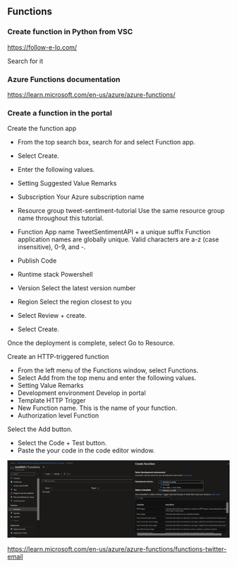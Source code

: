 ## Functions


### Create function in Python from VSC

https://follow-e-lo.com/

Search for it

### Azure Functions documentation

https://learn.microsoft.com/en-us/azure/azure-functions/


### Create a function in the portal


Create the function app
* From the top search box, search for and select Function app.
* Select Create.
* Enter the following values.

* Setting	Suggested Value	Remarks
* Subscription	Your Azure subscription name	
* Resource group	tweet-sentiment-tutorial	Use the same resource group name throughout this tutorial.
* Function App name	TweetSentimentAPI + a unique suffix	Function application names are globally unique. Valid characters are a-z (case insensitive), 0-9, and -.
* Publish	Code	
* Runtime stack Powershell	
* Version	Select the latest version number	
* Region	Select the region closest to you	
* Select Review + create.

* Select Create.

Once the deployment is complete, select Go to Resource.

Create an HTTP-triggered function
* From the left menu of the Functions window, select Functions.
* Select Add from the top menu and enter the following values.
* Setting	Value	Remarks
* Development environment	Develop in portal	
* Template	HTTP Trigger	
* New Function	name. This is the name of your function.
* Authorization level	Function	

Select the Add button.
* Select the Code + Test button.
* Paste the your code in the code editor window.

![Function ](https://github.com/spawnmarvel/azure-automation/blob/main/images/function.jpg)


https://learn.microsoft.com/en-us/azure/azure-functions/functions-twitter-email




